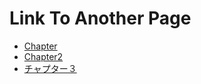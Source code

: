 # Link To Another Page

- [Chapter](README2.md#Chapter)
- [Chapter2](README2.md#Chapter2)
- [チャプター３](README2.md#チャプター３)
